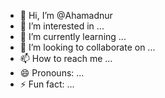 - 👋 Hi, I’m @Ahamadnur
- 👀 I’m interested in ...
- 🌱 I’m currently learning ...
- 💞️ I’m looking to collaborate on ...
- 📫 How to reach me ...
- 😄 Pronouns: ...
- ⚡ Fun fact: ...

<!---
Ahamadnur/Ahamadnur is a ✨ special ✨ repository because its `README.md` (this file) appears on your GitHub profile.
You can click the Preview link to take a look at your changes.
--->
